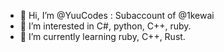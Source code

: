 - 👋 Hi, I’m @YuuCodes : Subaccount of @1kewai
- 👀 I’m interested in C#, python, C++, ruby.
- 🌱 I’m currently learning ruby, C++, Rust.

<!---
YuuCodes/YuuCodes is a ✨ special ✨ repository because its `README.md` (this file) appears on your GitHub profile.
You can click the Preview link to take a look at your changes.
--->
